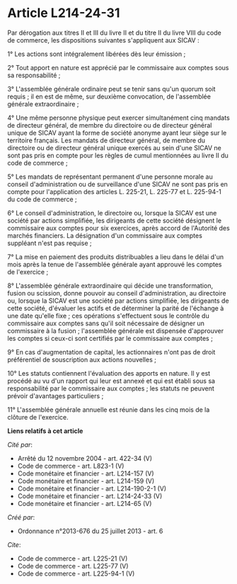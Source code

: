 # Article L214-24-31

Par dérogation aux titres II et III du livre II et du titre II du livre VIII du code de commerce, les dispositions suivantes
s'appliquent aux SICAV : 

1° Les actions sont intégralement libérées dès leur émission ; 

2° Tout apport en nature est apprécié par le commissaire aux comptes sous sa responsabilité ; 

3° L'assemblée générale ordinaire peut se tenir sans qu'un quorum soit requis ; il en est de même, sur deuxième convocation,
de l'assemblée générale extraordinaire ; 

4° Une même personne physique peut exercer simultanément cinq mandats de directeur général, de membre du directoire ou de
directeur général unique de SICAV ayant la forme de société anonyme ayant leur siège sur le territoire français. Les mandats
de directeur général, de membre du directoire ou de directeur général unique exercés au sein d'une SICAV ne sont pas pris en
compte pour les règles de cumul mentionnées au livre II du code de commerce ; 

5° Les mandats de représentant permanent d'une personne morale au conseil d'administration ou de surveillance d'une SICAV ne
sont pas pris en compte pour l'application des articles L. 225-21, L. 225-77 et L. 225-94-1 du code de commerce ; 

6° Le conseil d'administration, le directoire ou, lorsque la SICAV est une société par actions simplifiée, les dirigeants de
cette société désignent le commissaire aux comptes pour six exercices, après accord de l'Autorité des marchés financiers. La
désignation d'un commissaire aux comptes suppléant n'est pas requise ; 

7° La mise en paiement des produits distribuables a lieu dans le délai d'un mois après la tenue de l'assemblée générale ayant
approuvé les comptes de l'exercice ; 

8° L'assemblée générale extraordinaire qui décide une transformation, fusion ou scission, donne pouvoir au conseil
d'administration, au directoire ou, lorsque la SICAV est une société par actions simplifiée, les dirigeants de cette société,
d'évaluer les actifs et de déterminer la parité de l'échange à une date qu'elle fixe ; ces opérations s'effectuent sous le
contrôle du commissaire aux comptes sans qu'il soit nécessaire de désigner un commissaire à la fusion ; l'assemblée générale
est dispensée d'approuver les comptes si ceux-ci sont certifiés par le commissaire aux comptes ; 

9° En cas d'augmentation de capital, les actionnaires n'ont pas de droit préférentiel de souscription aux actions
nouvelles ; 

10° Les statuts contiennent l'évaluation des apports en nature. Il y est procédé au vu d'un rapport qui leur est annexé et
qui est établi sous sa responsabilité par le commissaire aux comptes ; les statuts ne peuvent prévoir d'avantages
particuliers ; 

11° L'assemblée générale annuelle est réunie dans les cinq mois de la clôture de l'exercice.

**Liens relatifs à cet article**

_Cité par_:

  - Arrêté du 12 novembre 2004 - art. 422-34 (V)
  - Code de commerce - art. L823-1 (V)
  - Code monétaire et financier - art. L214-157 (V)
  - Code monétaire et financier - art. L214-159 (V)
  - Code monétaire et financier - art. L214-190-2-1 (V)
  - Code monétaire et financier - art. L214-24-33 (V)
  - Code monétaire et financier - art. L214-65 (V)

_Créé par_:

  - Ordonnance n°2013-676 du 25 juillet 2013 - art. 6

_Cite_:

  - Code de commerce - art. L225-21 (V)
  - Code de commerce - art. L225-77 (V)
  - Code de commerce - art. L225-94-1 (V)

